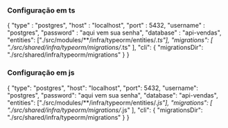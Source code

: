 
### Configuração em ts 
{
"type" : "postgres",
"host" : "localhost",
"port" : 5432,
"username" : "postgres",
"password" : "aqui vem sua senha",
"database" : "api-vendas",
"entities": ["./src/modules/**/infra/typeorm/entities/*.ts"],
"migrations": [
"./src/shared/infra/typeorm/migrations/*.ts"
],
"cli": {
"migrationsDir": "./src/shared/infra/typeorm/migrations"
}
}


### Configuração em js

{
  "type": "postgres",
  "host": "localhost",
  "port": 5432,
  "username": "postgres",
  "password": "aqui vem sua senha",
  "database": "api-vendas",
  "entities": ["./src/modules/**/infra/typeorm/entities/*.js"],
  "migrations": [
  "./src/shared/infra/typeorm/migrations/*.js"
  ],
  "cli": {
  "migrationsDir": "./src/shared/infra/typeorm/migrations"
 }
}
